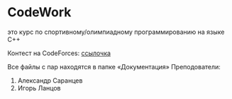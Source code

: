 # CodeWork
это курс по спортивному/олимпиадному программированию на языке С++

Контест на CodeForces:
[ссылочка](https://codeforces.com/group/v8CpBxa0q3/contests)

Все файлы с пар находятся в папке «Документация» Преподователи:
1. Александр Саранцев
2. Игорь Ланцов
